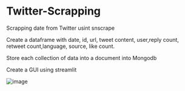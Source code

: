 # Twitter-Scrapping




Scrapping date from Twitter usint snscrape

Create a dataframe with date, id, url, tweet content, user,reply count, retweet count,language, source, like count.

Store each collection of data into a document into Mongodb

Create a GUI using streamlit

![image](https://user-images.githubusercontent.com/115566259/222878937-65f497ea-c98b-42fd-993f-3adfddeee1cf.png)

